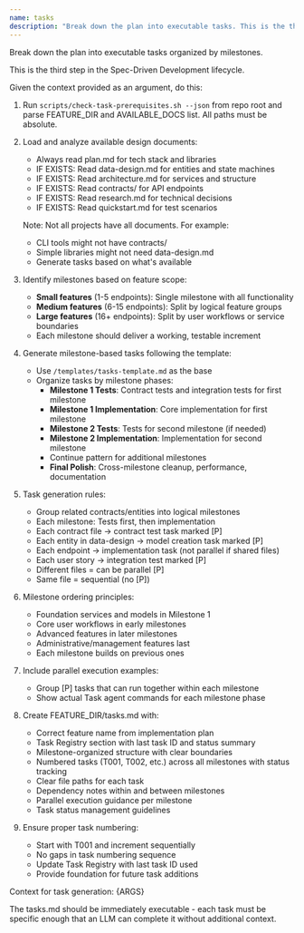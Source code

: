 ```yaml
---
name: tasks
description: "Break down the plan into executable tasks. This is the third step in the Spec-Driven Development lifecycle."
---
```


Break down the plan into executable tasks organized by milestones.

This is the third step in the Spec-Driven Development lifecycle.

Given the context provided as an argument, do this:

1. Run `scripts/check-task-prerequisites.sh --json` from repo root and parse FEATURE_DIR and AVAILABLE_DOCS list. All paths must be absolute.
2. Load and analyze available design documents:
   - Always read plan.md for tech stack and libraries
   - IF EXISTS: Read data-design.md for entities and state machines
   - IF EXISTS: Read architecture.md for services and structure
   - IF EXISTS: Read contracts/ for API endpoints
   - IF EXISTS: Read research.md for technical decisions
   - IF EXISTS: Read quickstart.md for test scenarios

   Note: Not all projects have all documents. For example:
   - CLI tools might not have contracts/
   - Simple libraries might not need data-design.md
   - Generate tasks based on what's available

3. Identify milestones based on feature scope:
   - **Small features** (1-5 endpoints): Single milestone with all functionality
   - **Medium features** (6-15 endpoints): Split by logical feature groups
   - **Large features** (16+ endpoints): Split by user workflows or service boundaries
   - Each milestone should deliver a working, testable increment

4. Generate milestone-based tasks following the template:
   - Use `/templates/tasks-template.md` as the base
   - Organize tasks by milestone phases:
     * **Milestone 1 Tests**: Contract tests and integration tests for first milestone
     * **Milestone 1 Implementation**: Core implementation for first milestone
     * **Milestone 2 Tests**: Tests for second milestone (if needed)
     * **Milestone 2 Implementation**: Implementation for second milestone
     * Continue pattern for additional milestones
     * **Final Polish**: Cross-milestone cleanup, performance, documentation

5. Task generation rules:
   - Group related contracts/entities into logical milestones
   - Each milestone: Tests first, then implementation
   - Each contract file → contract test task marked [P]
   - Each entity in data-design → model creation task marked [P]
   - Each endpoint → implementation task (not parallel if shared files)
   - Each user story → integration test marked [P]
   - Different files = can be parallel [P]
   - Same file = sequential (no [P])

6. Milestone ordering principles:
   - Foundation services and models in Milestone 1
   - Core user workflows in early milestones
   - Advanced features in later milestones
   - Administrative/management features last
   - Each milestone builds on previous ones

7. Include parallel execution examples:
   - Group [P] tasks that can run together within each milestone
   - Show actual Task agent commands for each milestone phase

8. Create FEATURE_DIR/tasks.md with:
   - Correct feature name from implementation plan
   - Task Registry section with last task ID and status summary
   - Milestone-organized structure with clear boundaries
   - Numbered tasks (T001, T002, etc.) across all milestones with status tracking
   - Clear file paths for each task
   - Dependency notes within and between milestones
   - Parallel execution guidance per milestone
   - Task status management guidelines

9. Ensure proper task numbering:
   - Start with T001 and increment sequentially
   - No gaps in task numbering sequence
   - Update Task Registry with last task ID used
   - Provide foundation for future task additions

Context for task generation: {ARGS}

The tasks.md should be immediately executable - each task must be specific enough that an LLM can complete it without additional context.
